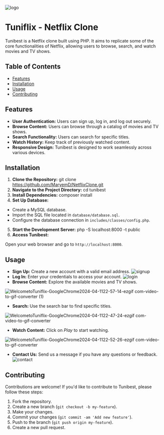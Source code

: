 ![logo](https://github.com/MaryemD/NetflixClone/assets/148009446/adb3b9fe-0aa1-4471-afeb-f13599406242)
# Tuniflix - Netflix Clone

Tunibest is a Netflix clone built using PHP. It aims to replicate some of the core functionalities of Netflix, allowing users to browse, search, and watch movies and TV shows.

## Table of Contents

- [Features](#features) 
- [Installation](#installation)
- [Usage](#usage)
- [Contributing](#contributing)
  

## Features

- **User Authentication:** Users can sign up, log in, and log out securely.
- **Browse Content:** Users can browse through a catalog of movies and TV shows.
- **Search Functionality:** Users can search for specific titles.
- **Watch History:** Keep track of previously watched content.
- **Responsive Design:** Tunibest is designed to work seamlessly across various devices.

## Installation

1. **Clone the Repository:**
git clone https://github.com/MaryemD/NetflixClone.git
2. **Navigate to the Project Directory:**
 cd tunibest
3. **Install Dependencies:**
 composer install
4. **Set Up Database:**

- Create a MySQL database.
- Import the SQL file located in `database/database.sql`.
- Configure the database connection in `includes/classes/config.php`.

5. **Start the Development Server:**
   php -S localhost:8000 -t public
6. **Access Tunibest:**

Open your web browser and go to `http://localhost:8000`.

## Usage

- **Sign Up:** Create a new account with a valid email address.
  ![signup](https://github.com/MaryemD/NetflixClone/assets/148009446/eac6f55f-cb3f-49f0-9ac2-9f29c5878ee6)
- **Log In:** Enter your credentials to access your account.
  ![login](https://github.com/MaryemD/NetflixClone/assets/148009446/c89976c3-76d2-4211-9dda-37c82541adb6)
- **Browse Content:** Explore the available movies and TV shows.


![WelcometoTuniflix-GoogleChrome2024-04-1122-57-14-ezgif com-video-to-gif-converter (1)](https://github.com/MaryemD/NetflixClone/assets/148009446/54ffc87a-6d3e-40b1-9f65-7d4393aab8e5)




- **Search:** Use the search bar to find specific titles.

  
 ![WelcometoTuniflix-GoogleChrome2024-04-1122-47-24-ezgif com-video-to-gif-converter](https://github.com/MaryemD/NetflixClone/assets/148009446/bc580e4c-534d-4273-aef0-9eefaf67dc43)


 
- **Watch Content:** Click on *Play* to start watching.



 ![WelcometoTuniflix-GoogleChrome2024-04-1122-52-26-ezgif com-video-to-gif-converter](https://github.com/MaryemD/NetflixClone/assets/148009446/55b05db0-2a37-4f7c-86aa-ae48a9e23794)


 
- **Contact Us:** Send us a message if you have any questions or feedback.
  ![contact](https://github.com/MaryemD/NetflixClone/assets/148009446/6fd40a29-a88c-4dbd-81f4-453ec77068b8)

## Contributing

Contributions are welcome! If you'd like to contribute to Tunibest, please follow these steps:

1. Fork the repository.
2. Create a new branch (`git checkout -b my-feature`).
3. Make your changes.
4. Commit your changes (`git commit -am 'Add new feature'`).
5. Push to the branch (`git push origin my-feature`).
6. Create a new pull request.

